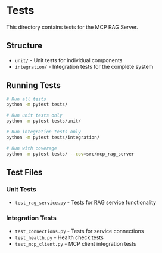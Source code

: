 # Tests

This directory contains tests for the MCP RAG Server.

## Structure

- `unit/` - Unit tests for individual components
- `integration/` - Integration tests for the complete system

## Running Tests

```bash
# Run all tests
python -m pytest tests/

# Run unit tests only
python -m pytest tests/unit/

# Run integration tests only
python -m pytest tests/integration/

# Run with coverage
python -m pytest tests/ --cov=src/mcp_rag_server
```

## Test Files

### Unit Tests

- `test_rag_service.py` - Tests for RAG service functionality

### Integration Tests

- `test_connections.py` - Tests for service connections
- `test_health.py` - Health check tests
- `test_mcp_client.py` - MCP client integration tests
